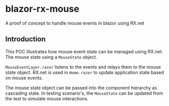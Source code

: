 # blazor-rx-mouse
A proof of concept to handle mouse events in blazor using RX.net

## Introduction
This POC illustrates how mouse event state can be managed using RX.net. The mouse state using a `MouseState` object.

`MouseEventLayer.razor` listens to the events and relays them to the mouse state object. RX.net is used in `Home.razor` 
to update application state based on mouse events.

The mouse state object can be passed into the component hierarchy as cascading state. In testing scenario's, the `MouseState` 
can be updated from the test to simulate mouse interactions.